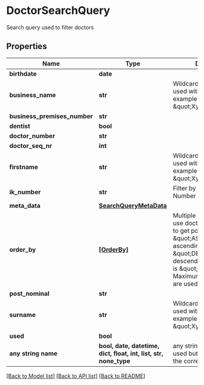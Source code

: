 # DoctorSearchQuery

Search query used to filter doctors

## Properties
Name | Type | Description | Notes
------------ | ------------- | ------------- | -------------
**birthdate** | **date** |  | [optional] 
**business_name** | **str** | Wildcard search could be used with &#39;&amp;amp;#42;&#39;,  for example \&quot;Xyz&amp;amp;#42;\&quot; | [optional] 
**business_premises_number** | **str** |  | [optional] 
**dentist** | **bool** |  | [optional] 
**doctor_number** | **str** |  | [optional] 
**doctor_seq_nr** | **int** |  | [optional] 
**firstname** | **str** | Wildcard search could be used with &#39;&amp;amp;#42;&#39;,  for example \&quot;Xyz&amp;amp;#42;\&quot; | [optional] 
**ik_number** | **str** | Filter by specific IK-Number | [optional] 
**meta_data** | [**SearchQueryMetaData**](SearchQueryMetaData.md) |  | [optional] 
**order_by** | [**[OrderBy]**](OrderBy.md) | Multiple order by criteria, use doctor/orderByFields to get possible values. Use \&quot;ASC\&quot; for ascending, \&quot;DESC\&quot; for descending order; default is \&quot;ASC\&quot;. Maximum 3 order criteria are used. | [optional] 
**post_nominal** | **str** |  | [optional] 
**surname** | **str** | Wildcard search could be used with &#39;&amp;amp;#42;&#39;,  for example \&quot;Xyz&amp;amp;#42;\&quot; | [optional] 
**used** | **bool** |  | [optional] 
**any string name** | **bool, date, datetime, dict, float, int, list, str, none_type** | any string name can be used but the value must be the correct type | [optional]

[[Back to Model list]](../README.md#documentation-for-models) [[Back to API list]](../README.md#documentation-for-api-endpoints) [[Back to README]](../README.md)


